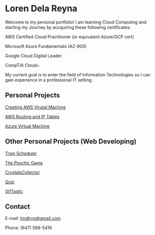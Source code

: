 # Loren Dela Reyna
Welcome to my personal portfolio! I am learning Cloud Computing and starting my Journey by accquiring these following certificates:

AWS Certified Cloud Practitioner (or equivalent Azure/GCP cert)

Microsoft Azure Fundamentals (AZ-900)

Google Cloud Digital Leader

CompTIA Cloud+

My current goal is to enter the field of Information Technologies so I can gain experience in a professional IT setting. 

## Personal Projects
[Creating AWS Virutal Machine](/cloudProjects.html/h1)

[AWS Routing and IP Tables](/cloudProjects.html/h2)

[Azure Virtual Machine](/cloudProjects.html/h3)

## Other Personal Projects (Web Developing)
[Train Scheduler](https://ldelareyna.github.io/Firebase-Assignment---Train-Scheduler-/)

[The Psychic Game](https://ldelareyna.github.io/Psychic-Game/)

[CrystalsCollector](https://ldelareyna.github.io/CrystalsCollector-Game/)

[Quiz](https://ldelareyna.github.io/Basic-Quiz/)

[GifTastic](https://ldelareyna.github.io/GifTastic/)

## Contact
E-mail: lrndlryn@gmail.com

Phone: (647) 568-5416

